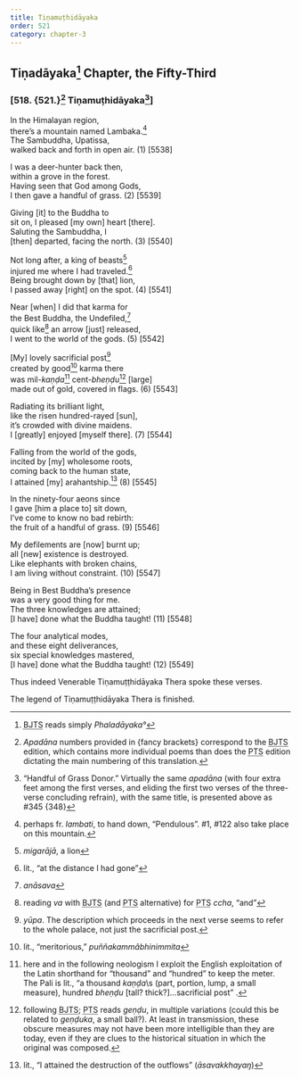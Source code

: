 ```yaml
---
title: Tiṇamuṭhidāyaka
order: 521
category: chapter-3
---
```


## Tiṇadāyaka[^1] Chapter, the Fifty-Third

### \[518. {521.}[^2] Tiṇamuṭhidāyaka[^3]\]

In the Himalayan region,  
there’s a mountain named Lambaka.[^4]  
The Sambuddha, Upatissa,  
walked back and forth in open air. (1) \[5538\]

I was a deer-hunter back then,  
within a grove in the forest.  
Having seen that God among Gods,  
I then gave a handful of grass. (2) \[5539\]

Giving \[it\] to the Buddha to  
sit on, I pleased \[my own\] heart \[there\].  
Saluting the Sambuddha, I  
\[then\] departed, facing the north. (3) \[5540\]

Not long after, a king of beasts[^5]  
injured me where I had traveled.[^6]  
Being brought down by \[that\] lion,  
I passed away \[right\] on the spot. (4) \[5541\]

Near \[when\] I did that karma for  
the Best Buddha, the Undefiled,[^7]  
quick like[^8] an arrow \[just\] released,  
I went to the world of the gods. (5) \[5542\]

\[My\] lovely sacrificial post[^9]  
created by good[^10] karma there  
was mil-*kaṇḍa*[^11] cent-*bheṇḍu*[^12] \[large\]  
made out of gold, covered in flags. (6) \[5543\]

Radiating its brilliant light,  
like the risen hundred-rayed \[sun\],  
it’s crowded with divine maidens.  
I \[greatly\] enjoyed \[myself there\]. (7) \[5544\]

Falling from the world of the gods,  
incited by \[my\] wholesome roots,  
coming back to the human state,  
I attained \[my\] arahantship.[^13] (8) \[5545\]

In the ninety-four aeons since  
I gave \[him a place to\] sit down,  
I’ve come to know no bad rebirth:  
the fruit of a handful of grass. (9) \[5546\]

My defilements are \[now\] burnt up;  
all \[new\] existence is destroyed.  
Like elephants with broken chains,  
I am living without constraint. (10) \[5547\]

Being in Best Buddha’s presence  
was a very good thing for me.  
The three knowledges are attained;  
\[I have\] done what the Buddha taught! (11) \[5548\]

The four analytical modes,  
and these eight deliverances,  
six special knowledges mastered,  
\[I have\] done what the Buddha taught! (12) \[5549\]

Thus indeed Venerable Tiṇamuṭṭhidāyaka Thera spoke these verses.

The legend of Tiṇamuṭṭhidāyaka Thera is finished.

[^1]: <abbr title="Buddha Jayanthi Tripitaka Series">BJTS</abbr> reads simply *Phaladāyaka°*

[^2]: *Apadāna* numbers provided in {fancy brackets} correspond to the <abbr title="Buddha Jayanthi Tripitaka Series">BJTS</abbr> edition, which contains more individual poems than does the <abbr title="Pali Text Society">PTS</abbr> edition dictating the main numbering of this translation.

[^3]: “Handful of Grass Donor.” Virtually the same *apadāna* (with four extra feet among the first verses, and eliding the first two verses of the three-verse concluding refrain), with the same title, is presented above as \#345 {348}

[^4]: perhaps fr. *lambati*, to hand down, “Pendulous”. \#1, \#122 also take place on this mountain.

[^5]: *migarājā*, a lion

[^6]: lit., “at the distance I had gone”

[^7]: *anāsava*

[^8]: reading *va* with <abbr title="Buddha Jayanthi Tripitaka Series">BJTS</abbr> (and <abbr title="Pali Text Society">PTS</abbr> alternative) for <abbr title="Pali Text Society">PTS</abbr> *<span class="diacritics" data-state="on">c</span><span class="no-diacritics" data-state="off">ch</span>a*, “and”

[^9]: *yūpa*. The description which proceeds in the next verse seems to refer to the whole palace, not just the sacrificial post.

[^10]: lit., “meritorious,” *puññakammâbhinimmita*

[^11]: here and in the following neologism I exploit the English exploitation of the Latin shorthand for “thousand” and “hundred” to keep the meter. The Pali is lit., “a thousand *kaṇḍa*\s (part, portion, lump, a small measure), hundred *bheṇḍu* \[tall? thick?\]…sacrificial post” .

[^12]: following <abbr title="Buddha Jayanthi Tripitaka Series">BJTS</abbr>; <abbr title="Pali Text Society">PTS</abbr> reads *geṇḍu*, in multiple variations (could this be related to *geṇḍuka*, a small ball?). At least in transmission, these obscure measures may not have been more intelligible than they are today, even if they are clues to the historical situation in which the original was composed.

[^13]: lit., “I attained the destruction of the outflows” (*āsavakkhayaŋ*)
